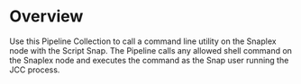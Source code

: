 # Overview

Use this Pipeline Collection to call a command line utility on the Snaplex node with the Script Snap. The Pipeline calls any allowed shell command on the Snaplex node and executes the command as the Snap user running the JCC process.
